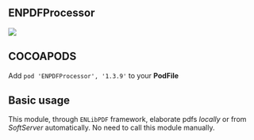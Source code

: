 ## ENPDFProcessor

![](https://badgen.net/badge/stable/1.3.9/blue)

## COCOAPODS

Add `pod 'ENPDFProcessor', '1.3.9'` to your **PodFile**

## Basic usage

This module, through `ENLibPDF` framework, elaborate pdfs _locally_ or from _SoftServer_ automatically. No need to call this module manually.
